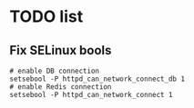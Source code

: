 # TODO list


## Fix SELinux bools

    # enable DB connection
    setsebool -P httpd_can_network_connect_db 1
    # enable Redis connection
    setsebool -P httpd_can_network_connect 1
